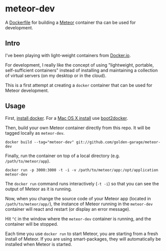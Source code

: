 meteor-dev
==========

A [Dockerfile](http://docs.docker.io/en/latest/reference/builder/) 
for building a [Meteor](http://www.meteor.com) container
tha can be used for development.


Intro
-----

I've been playing with light-weight containers from [Docker.io](http://docker.io). 

For development, I really like the concept of using "lightweight, portable, self-sufficient containers" instead of
installing and maintaining a collection of virtual servers (on my desktop or in the cloud).

This is a first attempt at creating a `docker` container that can be used for Meteor development.


Usage
-----

First, [install docker](https://www.docker.io/gettingstarted/#h_installation). 
For a [Mac OS X install](http://docs.docker.io/en/latest/installation/mac/)
use [boot2docker](https://github.com/boot2docker/boot2docker).

Then, build your own Meteor container directly from this repo. It will be tagged locally as `meteor-dev`.

    docker build --tag="meteor-dev" git://github.com/golden-garage/meteor-dev


Finally, run the container on top of a local directory (e.g. `/path/to/meteor/app`).

    docker run -p 3000:3000 -t -i -v /path/to/meteor/app:/opt/application meteor-dev


The `docker run` command runs interactively (`-t -i`) so that you can see the output of Meteor as it is running.

Now, when you change the source code of your Meteor app (located in `/path/to/meteor/app/`), the instance of Meteor
running in the `meteor-dev` container will react and restart (or display an error message).

Hit `^C` in the window where the `meteor-dev` container is running, and the container will be stopped.

Each time you use `docker run` to start Meteor, you are starting from a fresh install of Meteor. If you are using
smart-packages, they will automatically be installed when Meteor is started.
